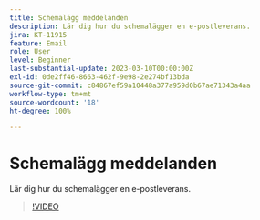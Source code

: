 ```yaml
---
title: Schemalägg meddelanden
description: Lär dig hur du schemalägger en e-postleverans.
jira: KT-11915
feature: Email
role: User
level: Beginner
last-substantial-update: 2023-03-10T00:00:00Z
exl-id: 0de2ff46-8663-462f-9e98-2e274bf13bda
source-git-commit: c84867ef59a10448a377a959d0b67ae71343a4aa
workflow-type: tm+mt
source-wordcount: '18'
ht-degree: 100%

---
```


# Schemalägg meddelanden

Lär dig hur du schemalägger en e-postleverans.

>[!VIDEO](https://video.tv.adobe.com/v/3415919/?quality=12&learn=on)
